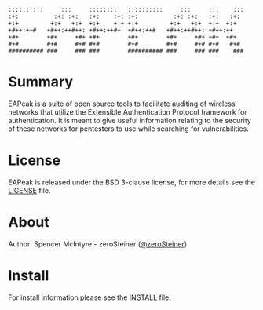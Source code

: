 ```
::::::::::     :::     :::::::::  ::::::::::     :::     :::    :::
:+:          :+: :+:   :+:    :+: :+:          :+: :+:   :+:   :+:  
+:+         +:+   +:+  +:+    +:+ +:+         +:+   +:+  +:+  +:+   
+#++:++#   +#++:++#++: +#++:++#+  +#++:++#   +#++:++#++: +#++:++    
+#+        +#+     +#+ +#+        +#+        +#+     +#+ +#+  +#+   
#+#        #+#     #+# #+#        #+#        #+#     #+# #+#   #+#  
########## ###     ### ###        ########## ###     ### ###    ###
```

# Summary
EAPeak is a suite of open source tools to facilitate auditing of
wireless networks that utilize the Extensible Authentication Protocol
framework for authentication. It is meant to give useful information
relating to the security of these networks for pentesters to use while
searching for vulnerabilities. 

# License
EAPeak is released under the BSD 3-clause license, for more details see
the [LICENSE][1] file.

# About
Author: Spencer McIntyre - zeroSteiner ([\@zeroSteiner][2])

# Install
For install information please see the INSTALL file.

[1]: https://github.com/securestate/eapeak/blob/master/LICENSE
[2]: https://twitter.com/zeroSteiner
